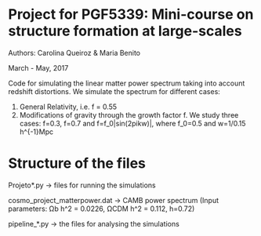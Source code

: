 # Project for PGF5339: Mini-course on structure formation at large-scales 
   
   Authors: Carolina Queiroz & Maria Benito 
   
   March - May, 2017   
   
   Code for simulating the linear matter power spectrum taking into account redshift distortions.
   We simulate the spectrum for different cases:
   1) General Relativity, i.e. f = 0.55
   2) Modifications of gravity through the growth factor f. We study three cases: f=0.3, f=0.7 and f=f_0|sin(2pikw)|, where f_0=0.5 and w=1/0.15 h^{-1}Mpc
   
   # Structure of the files
   Projeto*.py   -> files for running the simulations
   
   cosmo_project_matterpower.dat -> CAMB power spectrum (Input parameters: Ωb h^2 = 0.0226, ΩCDM h^2 = 0.112, h=0.72)
   
   pipeline_*.py -> the files for analysing the simulations
   
   
